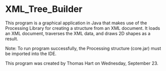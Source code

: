 # XML_Tree_Builder
This program is a graphical application in Java that makes use of the Processing Library for creating a structure from an XML document. It loads an XML document, traverses the XML data, and draws 2D shapes as a result.

Note: To run program successfully, the Processing structure (core.jar) must be imported into the IDE.

This program was created by Thomas Hart on Wednesday, September 23. 
